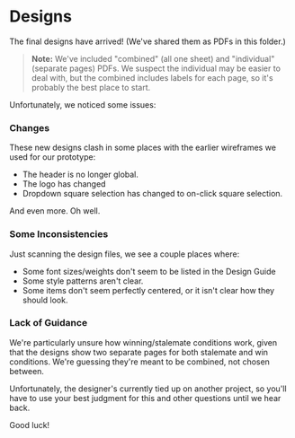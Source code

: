 # Designs

The final designs have arrived! (We've shared them as PDFs in this folder.)

> **Note:** We've included "combined" (all one sheet) and "individual" (separate pages) PDFs. We suspect the individual may be easier to deal with, but the combined includes labels for each page, so it's probably the best place to start.

Unfortunately, we noticed some issues:

### Changes

These new designs clash in some places with the earlier wireframes we used for our prototype:

- The header is no longer global.
- The logo has changed
- Dropdown square selection has changed to on-click square selection.

And even more. Oh well.

### Some Inconsistencies

Just scanning the design files, we see a couple places where:

- Some font sizes/weights don't seem to be listed in the Design Guide
- Some style patterns aren't clear.
- Some items don't seem perfectly centered, or it isn't clear how they should look.

### Lack of Guidance

We're particularly unsure how winning/stalemate conditions work, given that the designs show two separate pages for both stalemate and win conditions. We're guessing they're meant to be combined, not chosen between.

Unfortunately, the designer's currently tied up on another project, so you'll have to use your best judgment for this and other questions until we hear back.

Good luck!
